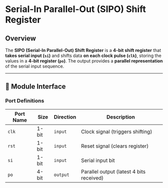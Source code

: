 # Serial-In Parallel-Out (SIPO) Shift Register

##  Overview
The **SIPO (Serial-In Parallel-Out) Shift Register** is a **4-bit shift register** that **takes serial input (`si`)** and shifts data **on each clock pulse (`clk`)**, storing the values in a **4-bit register (`po`)**. The output provides a **parallel representation** of the serial input sequence.

---

## 🔹 **Module Interface**
### **Port Definitions**
| **Port Name** | **Size** | **Direction** | **Description** |
|--------------|---------|--------------|----------------|
| `clk` | 1-bit | `input` | Clock signal (triggers shifting) |
| `rst` | 1-bit | `input` | Reset signal (clears register) |
| `si` | 1-bit | `input` | Serial input bit |
| `po` | 4-bit | `output` | Parallel output (latest 4 bits received) |

